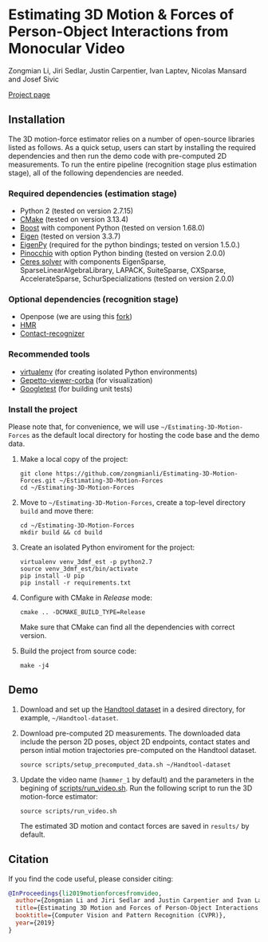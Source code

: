 # Estimating 3D Motion & Forces of Person-Object Interactions from Monocular Video

Zongmian Li, Jiri Sedlar, Justin Carpentier, Ivan Laptev, Nicolas Mansard and Josef Sivic

[Project page](https://www.di.ens.fr/willow/research/motionforcesfromvideo/)

## Installation

The 3D motion-force estimator relies on a number of open-source libraries listed as follows.
As a quick setup, users can start by installing the required dependencies and then run the demo code with pre-computed 2D measurements.
To run the entire pipeline (recognition stage plus estimation stage), all of the following dependencies are needed.

### Required dependencies (estimation stage)

- Python 2 (tested on version 2.7.15)
- [CMake](https://cmake.org/) (tested on version 3.13.4)
- [Boost](https://www.boost.org/) with component Python (tested on version 1.68.0)
- [Eigen](http://eigen.tuxfamily.org/index.php?title=Main_Page) (tested on version 3.3.7)
- [EigenPy](https://github.com/stack-of-tasks/eigenpy) (required for the python bindings; tested on version 1.5.0.)
- [Pinocchio](https://stack-of-tasks.github.io/pinocchio/) with option Python binding (tested on version 2.0.0)
- [Ceres solver](http://ceres-solver.org/installation.html) with components EigenSparse, SparseLinearAlgebraLibrary, LAPACK, SuiteSparse, CXSparse, AccelerateSparse, SchurSpecializations (tested on version 2.0.0)

### Optional dependencies (recognition stage)

- Openpose (we are using this [fork](https://github.com/zongmianli/Realtime_Multi-Person_Pose_Estimation))
- [HMR](https://akanazawa.github.io/hmr/)
- [Contact-recognizer](https://github.com/zongmianli/contact-recognizer)

### Recommended tools

- [virtualenv](https://virtualenv.pypa.io/en/latest/) (for creating isolated Python environments)
- [Gepetto-viewer-corba](https://github.com/jmirabel/gepetto-viewer-corba) (for visualization)
- [Googletest](https://github.com/google/googletest) (for building unit tests)

### Install the project

Please note that, for convenience, we will use `~/Estimating-3D-Motion-Forces` as the default local directory for hosting the code base and the demo data.

1. Make a local copy of the project:
   ```terminal
   git clone https://github.com/zongmianli/Estimating-3D-Motion-Forces.git ~/Estimating-3D-Motion-Forces
   cd ~/Estimating-3D-Motion-Forces
   ```
   
2. Move to `~/Estimating-3D-Motion-Forces`, create a top-level directory `build` and move there:
   ```terminal
   cd ~/Estimating-3D-Motion-Forces
   mkdir build && cd build
   ```
   
3. Create an isolated Python enviroment for the project:
   ```terminal
   virtualenv venv_3dmf_est -p python2.7
   source venv_3dmf_est/bin/activate
   pip install -U pip
   pip install -r requirements.txt
   ```
   
4. Configure with CMake in *Release* mode:
   ```terminal
   cmake .. -DCMAKE_BUILD_TYPE=Release
   ```
   Make sure that CMake can find all the dependencies with correct version.

5. Build the project from source code:
   ```terminal
   make -j4
   ```

## Demo

1. Download and set up the [Handtool dataset](https://github.com/zongmianli/Handtool-dataset) in a desired directory, for example, `~/Handtool-dataset`.

2. Download pre-computed 2D measurements.
   The downloaded data include the person 2D poses, object 2D endpoints, contact states and person intial motion trajectories pre-computed on the Handtool dataset.
   ```terminal
   source scripts/setup_precomputed_data.sh ~/Handtool-dataset
   ```
   
2. Update the video name (`hammer_1` by default) and the parameters in the begining of [scripts/run_video.sh](tbd).
   Run the following script to run the 3D motion-force estimator:
   ```terminal
   source scripts/run_video.sh
   ```
   The estimated 3D motion and contact forces are saved in `results/` by default.

## Citation

If you find the code useful, please consider citing:
```bibtex
@InProceedings{li2019motionforcesfromvideo,
  author={Zongmian Li and Jiri Sedlar and Justin Carpentier and Ivan Laptev and Nicolas Mansard and Josef Sivic},
  title={Estimating 3D Motion and Forces of Person-Object Interactions from Monocular Video},
  booktitle={Computer Vision and Pattern Recognition (CVPR)},
  year={2019}
}
```
